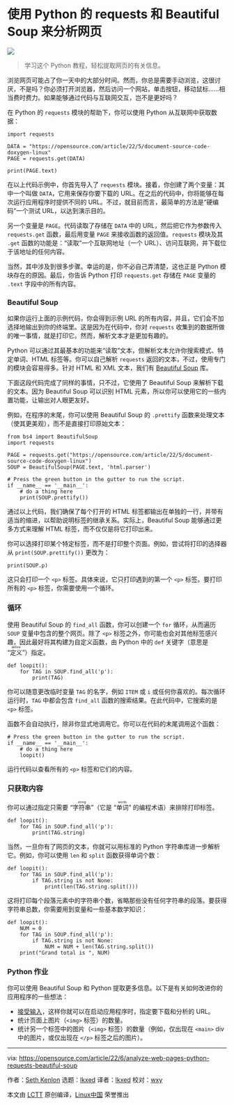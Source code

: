 [#]: subject: "Analyze web pages with Python requests and Beautiful Soup"
[#]: via: "https://opensource.com/article/22/6/analyze-web-pages-python-requests-beautiful-soup"
[#]: author: "Seth Kenlon https://opensource.com/users/seth"
[#]: collector: "lkxed"
[#]: translator: "lkxed"
[#]: reviewer: "wxy"
[#]: publisher: "wxy"
[#]: url: "https://linux.cn/article-14769-1.html"

使用 Python 的 requests 和 Beautiful Soup 来分析网页
======

![](https://img.linux.net.cn/data/attachment/album/202206/28/132859owwf9az49k2oje2o.jpg)

> 学习这个 Python 教程，轻松提取网页的有关信息。

浏览网页可能占了你一天中的大部分时间。然而，你总是需要手动浏览，这很讨厌，不是吗？你必须打开浏览器，然后访问一个网站，单击按钮，移动鼠标……相当费时费力。如果能够通过代码与互联网交互，岂不是更好吗？

在 Python 的 `requests` 模块的帮助下，你可以使用 Python 从互联网中获取数据：

```
import requests

DATA = "https://opensource.com/article/22/5/document-source-code-doxygen-linux"
PAGE = requests.get(DATA)

print(PAGE.text)
```

在以上代码示例中，你首先导入了 `requests` 模块。接着，你创建了两个变量：其中一个叫做 `DATA`，它用来保存你要下载的 URL。在之后的代码中，你将能够在每次运行应用程序时提供不同的 URL。不过，就目前而言，最简单的方法是“硬编码”一个测试 URL，以达到演示目的。

另一个变量是 `PAGE`。代码读取了存储在 `DATA` 中的 URL，然后把它作为参数传入 `requests.get` 函数，最后用变量 `PAGE` 来接收函数的返回值。`requests` 模块及其 `.get` 函数的功能是：“读取”一个互联网地址（一个 URL）、访问互联网，并下载位于该地址的任何内容。

当然，其中涉及到很多步骤。幸运的是，你不必自己弄清楚，这也正是 Python 模块存在的原因。最后，你告诉 Python 打印 `requests.get` 存储在 `PAGE` 变量的 `.text` 字段中的所有内容。

### Beautiful Soup

如果你运行上面的示例代码，你会得到示例 URL 的所有内容，并且，它们会不加选择地输出到你的终端里。这是因为在代码中，你对 `requests` 收集到的数据所做的唯一事情，就是打印它。然而，解析文本才是更加有趣的。

Python 可以通过其最基本的功能来“读取”文本，但解析文本允许你搜索模式、特定单词、HTML 标签等。你可以自己解析 `requests` 返回的文本，不过，使用专门的模块会容易得多。针对 HTML 和 XML 文本，我们有 [Beautiful Soup][2] 库。

下面这段代码完成了同样的事情，只不过，它使用了 Beautiful Soup 来解析下载的文本。因为 Beautiful Soup 可以识别 HTML 元素，所以你可以使用它的一些内置功能，让输出对人眼更友好。

例如，在程序的末尾，你可以使用 Beautiful Soup 的 `.prettify` 函数来处理文本（使其更美观），而不是直接打印原始文本：

```
from bs4 import BeautifulSoup
import requests

PAGE = requests.get("https://opensource.com/article/22/5/document-source-code-doxygen-linux")
SOUP = BeautifulSoup(PAGE.text, 'html.parser')

# Press the green button in the gutter to run the script.
if __name__ == '__main__':
    # do a thing here
    print(SOUP.prettify())
```

通过以上代码，我们确保了每个打开的 HTML 标签都输出在单独的一行，并带有适当的缩进，以帮助说明标签的继承关系。实际上，Beautiful Soup 能够通过更多方式来理解 HTML 标签，而不仅仅是将它打印出来。

你可以选择打印某个特定标签，而不是打印整个页面。例如，尝试将打印的选择器从 `print(SOUP.prettify())` 更改为：

```
print(SOUP.p)
```

这只会打印一个 `<p>` 标签。具体来说，它只打印遇到的第一个 `<p>` 标签。要打印所有的 `<p>` 标签，你需要使用一个循环。

### 循环

使用 Beautiful Soup 的 `find_all` 函数，你可以创建一个 `for` 循环，从而遍历 `SOUP` 变量中包含的整个网页。除了 `<p>` 标签之外，你可能也会对其他标签感兴趣，因此最好将其构建为自定义函数，由 Python 中的 `def` 关键字（意思是 <ruby>“定义”<rt>define</rt></ruby>）指定。

```
def loopit():
    for TAG in SOUP.find_all('p'):
        print(TAG)
```

你可以随意更改临时变量 `TAG` 的名字，例如 `ITEM` 或 `i` 或任何你喜欢的。每次循环运行时，`TAG` 中都会包含 `find_all` 函数的搜索结果。在此代码中，它搜索的是 `<p>` 标签。

函数不会自动执行，除非你显式地调用它。你可以在代码的末尾调用这个函数：

```
# Press the green button in the gutter to run the script.
if __name__ == '__main__':
    # do a thing here
    loopit()
```

运行代码以查看所有的 `<p>` 标签和它们的内容。

### 只获取内容

你可以通过指定只需要 “<ruby>字符串<rt>string</rt></ruby>”（它是 “<ruby>单词<rt>words</rt></ruby>” 的编程术语）来排除打印标签。

```
def loopit():
    for TAG in SOUP.find_all('p'):
        print(TAG.string)
```

当然，一旦你有了网页的文本，你就可以用标准的 Python 字符串库进一步解析它。例如，你可以使用 `len` 和 `split` 函数获得单词个数：

```
def loopit():
    for TAG in SOUP.find_all('p'):
        if TAG.string is not None:
            print(len(TAG.string.split()))
```

这将打印每个段落元素中的字符串个数，省略那些没有任何字符串的段落。要获得字符串总数，你需要用到变量和一些基本数学知识：

```
def loopit():
    NUM = 0
    for TAG in SOUP.find_all('p'):
        if TAG.string is not None:
            NUM = NUM + len(TAG.string.split())
    print("Grand total is ", NUM)
```

### Python 作业

你可以使用 Beautiful Soup 和 Python 提取更多信息。以下是有关如何改进你的应用程序的一些想法：

* [接受输入][3]，这样你就可以在启动应用程序时，指定要下载和分析的 URL。
* 统计页面上图片（`<img>` 标签）的数量。
* 统计另一个标签中的图片（`<img>` 标签）的数量（例如，仅出现在 `<main>` div 中的图片，或仅出现在 `</p>` 标签之后的图片）。

--------------------------------------------------------------------------------

via: https://opensource.com/article/22/6/analyze-web-pages-python-requests-beautiful-soup

作者：[Seth Kenlon][a]
选题：[lkxed][b]
译者：[lkxed](https://github.com/lkxed)
校对：[wxy](https://github.com/wxy)

本文由 [LCTT](https://github.com/LCTT/TranslateProject) 原创编译，[Linux中国](https://linux.cn/) 荣誉推出

[a]: https://opensource.com/users/seth
[b]: https://github.com/lkxed
[1]: https://opensource.com/sites/default/files/lead-images/python_programming_question.png
[2]: https://beautiful-soup-4.readthedocs.io/en/latest/
[3]: https://opensource.com/article/17/3/python-tricks-artists-interactivity-Python-scripts
